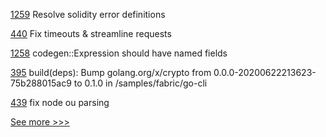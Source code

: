 
[1259](https://github.com/hyperledger/solang/pull/1259) Resolve solidity error definitions

[440](https://github.com/hyperledger-labs/fabric-operations-console/pull/440) Fix timeouts & streamline requests

[1258](https://github.com/hyperledger/solang/pull/1258) codegen::Expression should have named fields

[395](https://github.com/hyperledger-labs/weaver-dlt-interoperability/pull/395) build(deps): Bump golang.org/x/crypto from 0.0.0-20200622213623-75b288015ac9 to 0.1.0 in /samples/fabric/go-cli

[439](https://github.com/hyperledger-labs/fabric-operations-console/pull/439) fix node ou parsing


[See more >>>](https://start-here.hyperledger.org/pull-requests)
